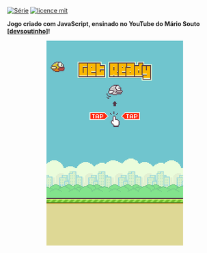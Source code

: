 [![Série](https://img.shields.io/badge/DevSoutinho-Flappy%20Bird-orange)](https://www.youtube.com/watch?v=jOAU81jdi-c&list=PLTcmLKdIkOWmeNferJ292VYKBXydGeDej)
[![licence mit](https://img.shields.io/badge/licence-MIT-blue.svg)](https://github.com/afonsopacifer/open-source-boilerplate/blob/master/LICENSE.md)

**Jogo criado com JavaScript, ensinado no YouTube do Mário Souto [[devsoutinho](https://www.youtube.com/playlist?list=PLTcmLKdIkOWmeNferJ292VYKBXydGeDej/)]!**

<p align="center">
  <img alt="Logo do projeto" src="./start.png" />
</p>
